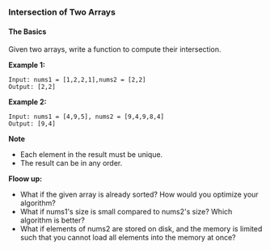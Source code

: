 ### Intersection of Two Arrays
#### The Basics

Given two arrays, write a function to compute their intersection.

**Example 1:**

	Input: nums1 = [1,2,2,1],nums2 = [2,2]
	Output: [2,2]

**Example 2:**

	Input: nums1 = [4,9,5], nums2 = [9,4,9,8,4]
	Output: [9,4]

**Note**

* Each element in the result must be unique.
* The result can be in any order.

**Floow up:**

* What if  the given array is already sorted? How would you optimize your algorithm?
* What if nums1's size is small compared to nums2's size? Which algorithm is better?
* What if elements of nums2 are stored on disk, and the memory is limited such that you cannot load all elements into the memory at once?